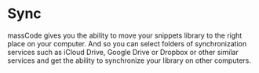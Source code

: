 # Sync

massCode gives you the ability to move your snippets library to the right place on your computer. And so you can select folders of synchronization services such as iCloud Drive, Google Drive or Dropbox or other similar services and get the ability to synchronize your library on other computers.
